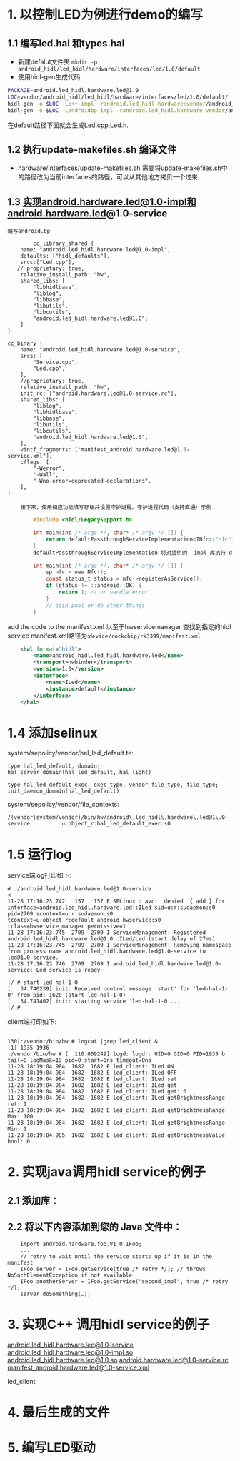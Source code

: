 
# 1. 以控制LED为例进行demo的编写
## 1.1 编写led.hal 和types.hal
- 新建defalut文件夹
`mkdir -p android_hidl/led_hidl/hardware/interfaces/led/1.0/default`
- 使用hidl-gen生成代码
```bash
PACKAGE=android.led_hidl.hardware.led@1.0
LOC=vendor/android_hidl/led_hidl/hardware/interfaces/led/1.0/default/
hidl-gen -o $LOC -Lc++-impl -randroid.led_hidl.hardware:vendor/android_hidl/led_hidl/hardware/interfaces -randroid.hidl:system/libhidl/transport $PACKAGE
hidl-gen -o $LOC -Landroidbp-impl -randroid.led_hidl.hardware:vendor/android_hidl/led_hidl/hardware/interfaces -randroid.hidl:system/libhidl/transport $PACKAGE
```
在default路径下面就会生成Led.cpp,Led.h.
## 1.2 执行update-makefiles.sh 编译文件

- hardware/interfaces/update-makefiles.sh
需要将update-makefiles.sh中的路径改为当前interfaces的路径，可以从其他地方拷贝一个过来

## 1.3 实现android.hardware.led@1.0-impl和android.hardware.led@1.0-service
	编写android.bp
```
		cc_library_shared {
    name: "android.led_hidl.hardware.led@1.0-impl",
    defaults: ["hidl_defaults"],
    srcs:["Led.cpp"],
   // proprietary: true,
    relative_install_path: "hw",
    shared_libs: [
        "libhidlbase",
        "liblog",
        "libbase",
        "libutils",
        "libcutils",
        "android.led_hidl.hardware.led@1.0",
    ]
}

cc_binary {
    name: "android.led_hidl.hardware.led@1.0-service",
    srcs: [
        "Service.cpp",
        "Led.cpp",
    ],
    //proprietary: true,
    relative_install_path: "hw",
    init_rc: ["android.hardware.led@1.0-service.rc"],
    shared_libs: [
        "liblog",
        "libhidlbase",
        "libbase",
        "libutils",
        "libcutils",
        "android.led_hidl.hardware.led@1.0",
    ],
    vintf_fragments: ["manifest_android.hardware.led@1.0-service.xml"],
    cflags: [
        "-Werror",
        "-Wall",
        "-Wno-error=deprecated-declarations",
    ],
}
```
		接下来，使用相应功能填写存根并设置守护进程。守护进程代码（支持直通）示例：
```c
		#include <hidl/LegacySupport.h>

		int main(int /* argc */, char* /* argv */ []) {
			return defaultPassthroughServiceImplementation<INfc>("nfc");
		}
		defaultPassthroughServiceImplementation 将对提供的 -impl 库执行 dlopen() 操作，并将其作为绑定式服务提供。守护进程代码（对于纯绑定式服务）示例：

		int main(int /* argc */, char* /* argv */ []) {
			sp nfc = new Nfc();
			const status_t status = nfc->registerAsService();
			if (status != ::android::OK) {
				return 1; // or handle error
			}
			// join pool or do other things
		}
```
add the code to the manifest.xml 以至于hwservicemanager 查找到指定的hidl service
manifest.xml路径为:`device/rockchip/rk3399/manifest.xml`
```xml
    <hal format="hidl">
        <name>android_hidl.led_hidl.hardware.led</name>
        <transport>hwbinder</transport>
        <version>1.0</version>
        <interface>
            <name>ILed</name>
            <instance>default</instance>
        </interface>
    </hal>

```
# 1.4 添加selinux
system/sepolicy/vendor/hal_led_default.te:
```
type hal_led_default, domain;
hal_server_domain(hal_led_default, hal_light)

type hal_led_default_exec, exec_type, vendor_file_type, file_type;
init_daemon_domain(hal_led_default)
```

system/sepolicy/vendor/file_contexts:
```
/(vendor|system/vendor)/bin/hw/android\.led_hidl\.hardware\.led@1\.0-service          u:object_r:hal_led_default_exec:s0
```
# 1.5 运行log
service端log打印如下:
```log
# ./android.led_hidl.hardware.led@1.0-service                                    <
11-28 17:16:23.742   157   157 E SELinux : avc:  denied  { add } for interface=android.led_hidl.hardware.led::ILed sid=u:r:sudaemon:s0 pid=2709 scontext=u:r:sudaemon:s0 tcontext=u:object_r:default_android_hwservice:s0 tclass=hwservice_manager permissive=1
11-28 17:16:23.745  2709  2709 I ServiceManagement: Registered android.led_hidl.hardware.led@1.0::ILed/Led (start delay of 27ms)
11-28 17:16:23.745  2709  2709 I ServiceManagement: Removing namespace from process name android.led_hidl.hardware.led@1.0-service to led@1.0-service.
11-28 17:16:23.746  2709  2709 I android.led_hidl.hardware.led@1.0-service: Led service is ready

:/ # start led-hal-1-0
[   34.740239] init: Received control message 'start' for 'led-hal-1-0' from pid: 1620 (start led-hal-1-0)
[   34.741402] init: starting service 'led-hal-1-0'...
:/ #
```
client端打印如下:
```log

130|:/vendor/bin/hw # logcat |grep led_client &
[1] 1935 1936
:/vendor/bin/hw # [  110.009249] logd: logdr: UID=0 GID=0 PID=1935 b tail=0 logMask=19 pid=0 start=0ns timeout=0ns
11-28 18:19:04.984  1682  1682 E led_client: ILed ON
11-28 18:19:04.984  1682  1682 E led_client: ILed OFF
11-28 18:19:04.984  1682  1682 E led_client: ILed set
11-28 18:19:04.984  1682  1682 E led_client: ILed get
11-28 18:19:04.984  1682  1682 E led_client: ILed get: 0
11-28 18:19:04.984  1682  1682 E led_client: ILed getBrightnessRange ret: 1
11-28 18:19:04.984  1682  1682 E led_client: ILed getBrightnessRange Max: 100
11-28 18:19:04.984  1682  1682 E led_client: ILed getBrightnessRange Min: 1
11-28 18:19:04.985  1682  1682 E led_client: ILed getBrightnessValue bool: 0
```

# 2. 实现java调用hidl service的例子
##	2.1 添加库：
##	2.2 将以下内容添加到您的 Java 文件中：
		import android.hardware.foo.V1_0.IFoo;
		...
		// retry to wait until the service starts up if it is in the manifest
		IFoo server = IFoo.getService(true /* retry */); // throws NoSuchElementException if not available
		IFoo anotherServer = IFoo.getService("second_impl", true /* retry */);
		server.doSomething(…);


# 3. 实现C++ 调用hidl service的例子
android.led_hidl.hardware.led@1.0-service
android.led_hidl.hardware.led@1.0-impl.so
android.led_hidl.hardware.led@1.0.so
android.hardware.led@1.0-service.rc
manifest_android.hardware.led@1.0-service.xml

led_client

# 4. 最后生成的文件


# 5. 编写LED驱动


